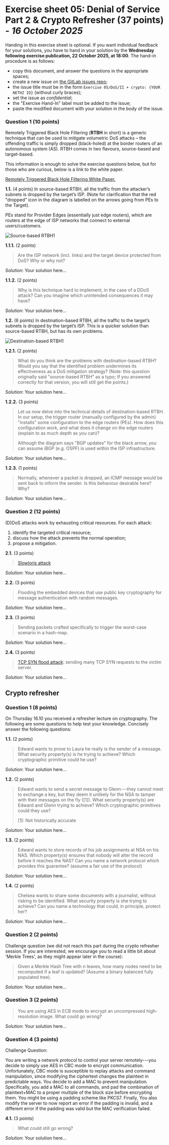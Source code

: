 # Exercise sheet 05: Denial of Service Part 2 & Crypto Refresher (37 points) - *16 October 2025*

Handing in this exercise sheet is optional.
If you want individual feedback for your solutions, you have to hand in your solution by the **Wednesday following exercise publication, 22 October 2025, at 18:00**.
The hand-in procedure is as follows:

- copy this document, and answer the questions in the appropriate spaces;
- create a new issue on [the GitLab issues repo](https://gitlab.inf.ethz.ch/PRV-PERRIG/netsec-course/netsec-2025-issues);
- the issue title must be in the form `Exercise 05/DoS/II + crypto: {YOUR NETHZ ID}` (without curly braces);
- set the issue as _confidential_;
- the "Exercise Hand-In" label must be added to the issue;
- paste the modified document with your solution in the body of the issue.


### Question 1 (10 points)
Remotely Triggered Black Hole Filtering (**RTBH** in short) is a generic
technique that can be used to mitigate volumetric DoS attacks – the
offending traffic is simply dropped (black-holed) at the border routers
of an autonomous system (AS). RTBH comes in two flavours, source-based
and target-based.

This information is enough to solve the exercise questions below, but for
those who are curious, below is a link to the white paper.

[Remotely Triggered Black Hole Filtering White Paper.](https://www.cisco.com/c/dam/en_us/about/security/intelligence/blackhole.pdf)

**1.1.** (4 points)
In source-based RTBH, all the traffic from the attacker’s subnets is
dropped by the target’s ISP. (Note for clarification that the red
"dropped" icon in the diagram is labelled on the arrows going from PEs
to the Target).

PEs stand for Provider Edges (essentially just edge routers), which are
routers at the edge of ISP networks that connect to external
users/customers.

![Source-based RTBH<sup>1</sup>](source_based.png)

**1.1.1.** (2 points)
> Are the ISP network (incl. links) and the target device protected from
> DoS? Why or why not?

_Solution_:
Your solution here...

**1.1.2.** (2 points)
> Why is this technique hard to implement, in the case of a DDoS attack?
> Can you imagine which unintended consequences it may have?

_Solution_:
Your solution here...

**1.2.** (6 points)
In destination-based RTBH, all the traffic to the target’s subnets is
dropped by the target’s ISP. This is a quicker solution than
source-based RTBH, but has its own problems.

![Destination-based RTBH<sup>1</sup>](dest_based.png)

**1.2.1.** (2 points)
> What do you think are the problems with destination-based RTBH? Would you
> say that the identified problem undermines its effectiveness as a DoS
> mitigation strategy?
> (Note: this question originally said "source-based RTBH" as a typo; If you
> answered correctly for that version, you will still get the points.)

_Solution_:
Your solution here...

**1.2.2.** (3 points)
> Let us now delve into the technical details of destination-based RTBH. In our
> setup, the trigger router (manually configured by the admin) "installs"
> some configuration to the edge routers (PEs). How does this
> configuration work, and what does it change on the edge routers
> (explain to as much depth as you can)?
> 
> Although the diagram says "BGP updates" for the black arrow, you can
> assume iBGP (e.g. OSPF) is used within the ISP infrastructure.

_Solution_:
Your solution here...

**1.2.3.** (1 points)
> Normally, whenever a packet is dropped, an ICMP message would be sent
> back to inform the sender. Is this behaviour desirable here? Why?

_Solution_:
Your solution here...

### Question 2 (12 points)
(D)DoS attacks work by exhausting critical resources. For each attack:
1. identify the targeted critical resource;
2. discuss how the attack prevents the normal operation;
3. propose a mitigation.

**2.1.** (3 points)
> [Slowloris attack](https://www.incapsula.com/ddos/attack-glossary/slowloris.html)

_Solution_:
Your solution here...

**2.2.** (3 points)
> Flooding the embedded devices that use public key cryptography for
> message authentication with random messages.

_Solution_:
Your solution here...

**2.3.** (3 points)
> Sending packets crafted specifically to trigger the worst-case scenario in
> a hash-map.

_Solution_:
Your solution here...

**2.4.** (3 points)
> [TCP SYN flood attack](https://www.incapsula.com/ddos/attack-glossary/syn-flood.html): sending many TCP SYN requests to the victim
> server.

_Solution_:
Your solution here...

## Crypto refresher

### Question 1 (8 points)
On Thursday 16.10 you received a refresher lecture on cryptography. The following are some questions to help test your knowledge.
Concisely answer the following questions:

**1.1.** (2 points)
> Edward wants to prove to Laura he really is the sender of a message. What security property(s) is he trying to achieve?  Which cryptographic primitive could he use?

_Solution_:
Your solution here...

**1.2.** (2 points)
> Edward wants to send a secret message to Glenn---they cannot meet to exchange a key, but they deem it unlikely for the NSA to tamper with their messages on the fly ([1]). What security property(s) are Edward and Glenn trying to achieve? Which cryptographic primitives could they use?
> 
> [1]: Not historically accurate

_Solution_:
Your solution here...

**1.3.** (2 points)
> Edward wants to store records of his job assignments at NSA on his NAS. Which property(s) ensures that nobody will alter the record before it reaches the NAS? Can you name a network protocol which provides this guarantee? (assume a fair use of the protocol)

_Solution_:
Your solution here...

**1.4.** (2 points)
> Chelsea wants to share some documents with a journalist, without risking to be identified.  What security property is she trying to achieve?  Can you name a technology that could, in principle, protect her?

_Solution_:
Your solution here...

### Question 2 (2 points)

Challenge question (we did not reach this part during the crypto refresher session. If you are interested, we encourage you to read a little bit about 'Merkle Trees', as they might appear later in the course):

> Given a Merkle Hash Tree with n leaves, how many nodes need to be recomputed if a leaf is updated? (Assume a binary balanced fully populated tree).

_Solution_:
Your solution here...

### Question 3 (2 points)
> You are using AES in ECB mode to encrypt an uncompressed high-resolution image. What could go wrong?

_Solution_:
Your solution here...

### Question 4 (3 points)

Challenge Question:

You are writing a network protocol to control your server remotely---you decide to simply use AES in CBC mode to encrypt communication.
Unfortunately, CBC mode is susceptible to replay attacks and command manipulation, since modifying the ciphertext changes the plaintext in predictable ways.
You decide to add a MAC to prevent manipulation. Specifically, you add a MAC to all commands, and pad the combination of plaintext+MAC to a proper multiple of the block size before encrypting them. You might be using a padding scheme like PKCS7.
Finally, You also modify the server to now report an error if the padding is invalid, and a different error if the padding was valid but the MAC verification failed.

**4.1.** (3 points)
> What could still go wrong?

_Solution_:
Your solution here...
